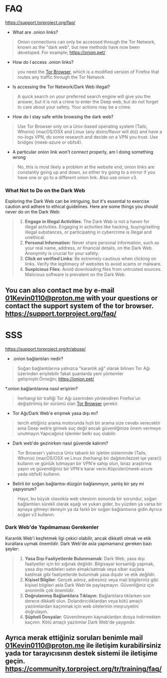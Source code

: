 # FAQ  
https://support.torproject.org/faq/
* What are .onion links?
> Onion connections can only be accessed through the Tor Network, known as the "dark web", but new methods have now been developed. For example; https://onion.pet/

* How do I access .onion links?
> you need the [Tor Browser](https://www.torproject.org/download/), which is a modified version of Firefox that routes any traffic through the Tor Network

* Is accessing the Tor Network/Dark Web illegal?
> A quick search on your preferred search engine will give you the answer, but it is not a crime to enter the Deep web, but do not forget to care about your safety. Your actions may be a crime.

* How do I stay safe while browsing the dark web?
> Use Tor Browser only on a Unix-based operating system (Tails, Whonix) (macOS/OSX and Linux (any distro/flavor will do)) and have a no-logs VPN, do some research and decide on a VPN you trust. Use bridges (meek-azure or obfs4).

* A particular onion link won't connect properly, am I doing something wrong
> No, this is most likely a problem at the website end, onion links are constantly going up and down, so either try going to a mirror if you have one or go to a different onion link. Also use onion v3.

### What Not to Do on the Dark Web
Exploring the Dark Web can be intriguing, but it's essential to exercise caution and adhere to ethical guidelines. Here are some things you should never do on the Dark Web:

> 1. **Engage in Illegal Activities**: The Dark Web is not a haven for illegal activities. Engaging in activities like hacking, buying/selling illegal substances, or participating in cybercrime is illegal and unethical.
> 2. **Personal Information**: Never share personal information, such as your real name, address, or financial details, on the Dark Web. Anonymity is crucial for your safety.
> 3. **Click on verified Links**: Be extremely cautious when clicking on links. Verify the legitimacy of websites to avoid scams or malware.
> 4. **Suspicious Files**: Avoid downloading files from untrusted sources. Malicious software is prevalent on the Dark Web.

You can also contact me by e-mail 01Kevin0110@proton.me with your questions or contact the support system of the tor browser.
https://support.torproject.org/faq/
------------------------------------------------------------------------------------
# SSS
https://support.torproject.org/tr/abuse/
* .onion bağlantıları nedir?
> Soğan bağlantılarına yalnızca "karanlık ağ" olarak bilinen Tor Ağı üzerinden erişilebilir fakat şuanlarda yeni yöntemler gelişmiştir.Örneğin;
https://onion.pet/

*.onion bağlantılarına nasıl erişirim?
> herhangi bir trafiği Tor Ağı üzerinden yönlendiren Firefox'un değiştirilmiş bir sürümü olan [Tor Browser](https://www.torproject.org/download/) gerekir.

* Tor Ağı/Dark Web'e erişmek yasa dışı mı?
> tercih ettiğiniz arama motorunda hızlı bir arama size cevabı verecektir ama Deep web’e girmek suç değil ancak güvenliğinize önem vermeye unutmayın.Yapıcağınız işlemler belki suç olabilir.

* Dark web'de gezinirken nasıl güvende kalırım?
> Tor Browser'ı yalnızca Unix tabanlı bir işletim sisteminde (Tails, Whonix) (macOS/OSX ve Linux (herhangi bir dağıtım/lezzet işe yarar)) kullanın ve günlük tutmayan bir VPN'e sahip olun, biraz araştırma yapın ve güvendiğiniz bir VPN'e karar verin.Köprüleri(meek-azure yada obfs4) kullanın.

* Belirli bir soğan bağlantısı düzgün bağlanmıyor, yanlış bir şey mi yapıyorum?
> Hayır, bu büyük olasılıkla web sitesinin sonunda bir sorundur, soğan bağlantıları sürekli olarak aşağı ve yukarı gider, bu yüzden ya varsa bir aynaya gitmeyi deneyin ya da farklı bir soğan bağlantısına gidin.Ayrıca soğan v3 kullanın.

### Dark Web'de Yapılmaması Gerekenler
Karanlık Web'i keşfetmek ilgi çekici olabilir, ancak dikkatli olmak ve etik kurallara uymak önemlidir. Dark Web'de asla yapmamanız gereken bazı şeyler:

> 1. **Yasa Dışı Faaliyetlerde Bulunmamak**: Dark Web, yasa dışı faaliyetler için bir sığınak değildir. Bilgisayar korsanlığı yapmak, yasa dışı maddeleri satın almak/satmak veya siber suçlara katılmak gibi faaliyetlerde bulunmak yasa dışıdır ve etik değildir.
> 2. **Kişisel Bilgiler**: Gerçek adınız, adresiniz veya mali bilgileriniz gibi kişisel bilgileri asla Dark Web'de paylaşmayın. Güvenliğiniz için anonimlik çok önemlidir.
> 3. **Doğrulanmış Bağlantılara Tıklayın**: Bağlantılara tıklarken son derece dikkatli olun. Dolandırıcılıklardan veya kötü amaçlı yazılımlardan kaçınmak için web sitelerinin meşruiyetini doğrulayın.
> 4. **Şüpheli Dosyalar**: Güvenilmeyen kaynaklardan dosya indirmekten kaçının. Kötü amaçlı yazılımlar Dark Web'de yaygındır.

Ayrıca merak ettiğiniz soruları benimle mail 01Kevin0110@proton.me ile iletişim kurabilirsiniz yada tor tarayıcısının destek sistemi ile iletişime geçin.
https://community.torproject.org/tr/training/faq/
------------------------------------------------------------------------------------
